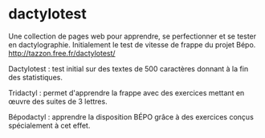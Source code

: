 dactylotest
===========

Une collection de pages web pour apprendre, se perfectionner et se tester en dactylographie. Initialement le test de vitesse de frappe du projet Bépo.
http://tazzon.free.fr/dactylotest/

Dactylotest : test initial sur des textes de 500 caractères donnant à la fin des statistiques.

Tridactyl : permet d'apprendre la frappe avec des exercices mettant en œuvre des suites de 3 lettres.

Bépodactyl : apprendre la disposition BÉPO grâce à des exercices conçus spécialement à cet effet.
